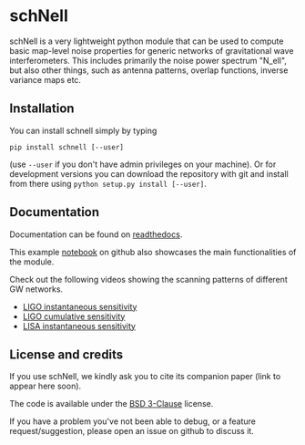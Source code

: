 # schNell

schNell is a very lightweight python module that can be used to compute basic map-level noise properties for generic networks of gravitational wave interferometers. This includes primarily the noise power spectrum  "N_ell", but also other things, such as antenna patterns, overlap functions, inverse variance maps etc.

## Installation
You can install schnell simply by typing
```
pip install schnell [--user]
```
(use `--user` if you don't have admin privileges on your machine).
Or for development versions you can download the repository with git and install from there using `python setup.py install [--user]`.

## Documentation
Documentation can be found on [readthedocs](https://schnell.readthedocs.io/en/latest/).

This example [notebook](https://github.com/damonge/schNell/blob/master/examples/Nell_example.ipynb) on github also showcases the main functionalities of the module.

Check out the following videos showing the scanning patterns of different GW networks.
- [LIGO instantaneous sensitivity](https://youtu.be/54WBdWgBO8k)
- [LIGO cumulative sensitivity](https://youtu.be/ByrEqpIrQzY)
- [LISA instantaneous sensitivity](https://youtu.be/8d6gEGlboz8)

## License and credits
If you use schNell, we kindly ask you to cite its companion paper (link to appear here soon).

The code is available under the [BSD 3-Clause](https://opensource.org/licenses/BSD-3-Clause) license.

If you have a problem you've not been able to debug, or a feature request/suggestion, please open an issue on github to discuss it.

